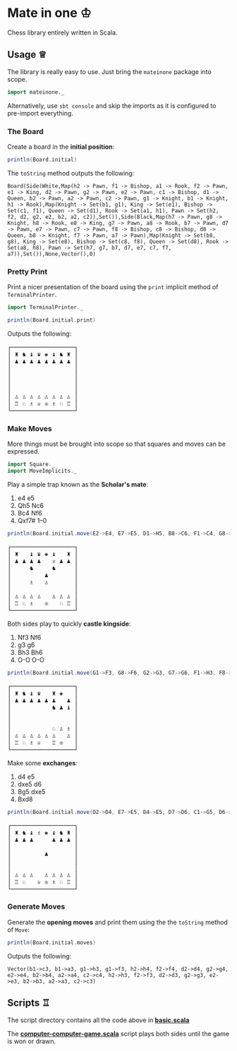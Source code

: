 Mate in one ♔
=============

Chess library entirely written in Scala.

Usage ♕
-------

The library is really easy to use. Just bring the `mateinone` package into scope.

```scala
import mateinone._
```

Alternatively, use `sbt console` and skip the imports as it is configured to pre-import everything.

### The Board

Create a board in the **initial position**:

```scala
println(Board.initial)
```

The `toString` method outputs the following:

    Board(Side(White,Map(h2 -> Pawn, f1 -> Bishop, a1 -> Rook, f2 -> Pawn, e1 -> King, d2 -> Pawn, g2 -> Pawn, e2 -> Pawn, c1 -> Bishop, d1 -> Queen, b2 -> Pawn, a2 -> Pawn, c2 -> Pawn, g1 -> Knight, b1 -> Knight, h1 -> Rook),Map(Knight -> Set(b1, g1), King -> Set(e1), Bishop -> Set(c1, f1), Queen -> Set(d1), Rook -> Set(a1, h1), Pawn -> Set(h2, f2, d2, g2, e2, b2, a2, c2)),Set()),Side(Black,Map(h7 -> Pawn, g8 -> Knight, h8 -> Rook, e8 -> King, g7 -> Pawn, a8 -> Rook, b7 -> Pawn, d7 -> Pawn, e7 -> Pawn, c7 -> Pawn, f8 -> Bishop, c8 -> Bishop, d8 -> Queen, b8 -> Knight, f7 -> Pawn, a7 -> Pawn),Map(Knight -> Set(b8, g8), King -> Set(e8), Bishop -> Set(c8, f8), Queen -> Set(d8), Rook -> Set(a8, h8), Pawn -> Set(h7, g7, b7, d7, e7, c7, f7, a7)),Set()),None,Vector(),0)

### Pretty Print

Print a nicer presentation of the board using the `print` implicit method of `TerminalPrinter`.

```scala
import TerminalPrinter._

println(Board.initial.print)
```

Outputs the following:

<pre>
┌─────────────────┐
│ ♜ ♞ ♝ ♛ ♚ ♝ ♞ ♜ │
│ ♟ ♟ ♟ ♟ ♟ ♟ ♟ ♟ │
│                 │
│                 │
│                 │
│                 │
│ ♙ ♙ ♙ ♙ ♙ ♙ ♙ ♙ │
│ ♖ ♘ ♗ ♕ ♔ ♗ ♘ ♖ │
└─────────────────┘
</pre>

### Make Moves

More things must be brought into scope so that squares and moves can be expressed.

```scala
import Square._
import MoveImplicits._
```

Play a simple trap known as the **Scholar's mate**:

1. e4 e5
2. Qh5 Nc6
3. Bc4 Nf6
4. Qxf7# 1–0

```scala
println(Board.initial.move(E2->E4, E7->E5, D1->H5, B8->C6, F1->C4, G8->F6, H5->F7).get.print)
```

<pre>
┌─────────────────┐
│ ♜   ♝ ♛ ♚ ♝   ♜ │
│ ♟ ♟ ♟ ♟   ♕ ♟ ♟ │
│     ♞     ♞     │
│         ♟       │
│     ♗   ♙       │
│                 │
│ ♙ ♙ ♙ ♙   ♙ ♙ ♙ │
│ ♖ ♘ ♗   ♔   ♘ ♖ │
└─────────────────┘
</pre>

Both sides play to quickly **castle kingside**:

1. Nf3 Nf6
2. g3 g6
3. Bh3 Bh6
4. O-O O-O

```scala
println(Board.initial.move(G1->F3, G8->F6, G2->G3, G7->G6, F1->H3, F8->H6, `O-O`, `O-O`).get.print)
```

<pre>
┌─────────────────┐
│ ♜ ♞ ♝ ♛   ♜ ♚   │
│ ♟ ♟ ♟ ♟ ♟ ♟   ♟ │
│           ♞ ♟ ♝ │
│                 │
│                 │
│           ♘ ♙ ♗ │
│ ♙ ♙ ♙ ♙ ♙ ♙   ♙ │
│ ♖ ♘ ♗ ♕   ♖ ♔   │
└─────────────────┘
</pre>

Make some **exchanges**:

1. d4 e5
2. dxe5 d6
3. Bg5 dxe5
4. Bxd8

```scala
println(Board.initial.move(D2->D4, E7->E5, D4->E5, D7->D6, C1->G5, D6->E5, G5->D8).get.print)
```

<pre>
┌─────────────────┐
│ ♜ ♞ ♝ ♗ ♚ ♝ ♞ ♜ │
│ ♟ ♟ ♟     ♟ ♟ ♟ │
│                 │
│         ♟       │
│                 │
│                 │
│ ♙ ♙ ♙   ♙ ♙ ♙ ♙ │
│ ♖ ♘   ♕ ♔ ♗ ♘ ♖ │
└─────────────────┘
</pre>

### Generate Moves

Generate the **opening moves** and print them using the  the `toString` method of `Move`:

```scala
println(Board.initial.moves)
```

Outputs the following:

    Vector(b1->c3, b1->a3, g1->h3, g1->f3, h2->h4, f2->f4, d2->d4, g2->g4, e2->e4, b2->b4, a2->a4, c2->c4, h2->h3, f2->f3, d2->d3, g2->g3, e2->e3, b2->b3, a2->a3, c2->c3)

Scripts ♖
---------

The script directory contains all the code above in **[basic.scala](script/basic.scala)**

The **[computer-computer-game.scala](script/computer-computer-game.scala)** script plays both sides until the game is won or drawn.
